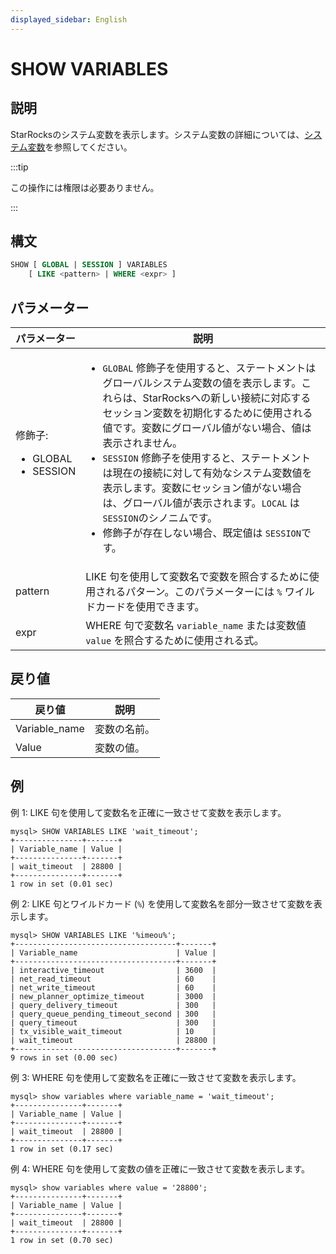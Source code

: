 ```yaml
---
displayed_sidebar: English
---
```


# SHOW VARIABLES

## 説明

StarRocksのシステム変数を表示します。システム変数の詳細については、[システム変数](../../../reference/System_variable.md)を参照してください。

:::tip

この操作には権限は必要ありません。

:::

## 構文

```SQL
SHOW [ GLOBAL | SESSION ] VARIABLES
    [ LIKE <pattern> | WHERE <expr> ]
```

## パラメーター

| **パラメーター**          | **説明**                                              |
| ---------------------- | ------------------------------------------------------------ |
| 修飾子:<ul><li>GLOBAL</li><li>SESSION</li></ul> | <ul><li>`GLOBAL` 修飾子を使用すると、ステートメントはグローバルシステム変数の値を表示します。これらは、StarRocksへの新しい接続に対応するセッション変数を初期化するために使用される値です。変数にグローバル値がない場合、値は表示されません。</li><li>`SESSION` 修飾子を使用すると、ステートメントは現在の接続に対して有効なシステム変数値を表示します。変数にセッション値がない場合は、グローバル値が表示されます。`LOCAL` は `SESSION`のシノニムです。</li><li>修飾子が存在しない場合、既定値は `SESSION`です。</li></ul> |
| pattern                | LIKE 句を使用して変数名で変数を照合するために使用されるパターン。このパラメーターには `%` ワイルドカードを使用できます。 |
| expr                   | WHERE 句で変数名 `variable_name` または変数値 `value` を照合するために使用される式。|

## 戻り値

| **戻り値**    | **説明**            |
| ------------- | -------------------------- |
| Variable_name | 変数の名前。  |
| Value         | 変数の値。 |

## 例

例 1: LIKE 句を使用して変数名を正確に一致させて変数を表示します。

```Plain
mysql> SHOW VARIABLES LIKE 'wait_timeout';
+---------------+-------+
| Variable_name | Value |
+---------------+-------+
| wait_timeout  | 28800 |
+---------------+-------+
1 row in set (0.01 sec)
```

例 2: LIKE 句とワイルドカード (`%`) を使用して変数名を部分一致させて変数を表示します。

```Plain
mysql> SHOW VARIABLES LIKE '%imeou%';
+------------------------------------+-------+
| Variable_name                      | Value |
+------------------------------------+-------+
| interactive_timeout                | 3600  |
| net_read_timeout                   | 60    |
| net_write_timeout                  | 60    |
| new_planner_optimize_timeout       | 3000  |
| query_delivery_timeout             | 300   |
| query_queue_pending_timeout_second | 300   |
| query_timeout                      | 300   |
| tx_visible_wait_timeout            | 10    |
| wait_timeout                       | 28800 |
+------------------------------------+-------+
9 rows in set (0.00 sec)
```

例 3: WHERE 句を使用して変数名を正確に一致させて変数を表示します。

```Plain
mysql> show variables where variable_name = 'wait_timeout';
+---------------+-------+
| Variable_name | Value |
+---------------+-------+
| wait_timeout  | 28800 |
+---------------+-------+
1 row in set (0.17 sec)
```

例 4: WHERE 句を使用して変数の値を正確に一致させて変数を表示します。

```Plain
mysql> show variables where value = '28800';
+---------------+-------+
| Variable_name | Value |
+---------------+-------+
| wait_timeout  | 28800 |
+---------------+-------+
1 row in set (0.70 sec)
```
